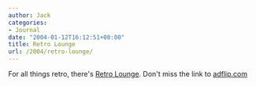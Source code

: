 ```yaml
---
author: Jack
categories:
- Journal
date: "2004-01-12T16:12:51+00:00"
title: Retro Lounge
url: /2004/retro-lounge/
---
```


For all things retro, there's [Retro Lounge][1]. Don't miss the link to [adflip.com][2]

 [1]: http://www.bitlounge.net/retrolounge/advertising.htm
 [2]: http://www.adflip.com/ "adflip.com"